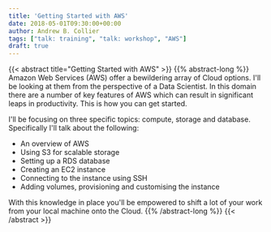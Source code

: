 ```yaml
---
title: 'Getting Started with AWS'
date: 2018-05-01T09:30:00+00:00
author: Andrew B. Collier
tags: ["talk: training", "talk: workshop", "AWS"]
draft: true
---
```


{{< abstract title="Getting Started with AWS" >}}
	{{% abstract-long %}}
Amazon Web Services (AWS) offer a bewildering array of Cloud options. I'll be looking at them from the perspective of a Data Scientist. In this domain there are a number of key features of AWS which can result in significant leaps in productivity. This is how you can get started.

I'll be focusing on three specific topics: compute, storage and database. Specifically I'll talk about the following:

- An overview of AWS
- Using S3 for scalable storage
- Setting up a RDS database
- Creating an EC2 instance
- Connecting to the instance using SSH
- Adding volumes, provisioning and customising the instance

With this knowledge in place you'll be empowered to shift a lot of your work from your local machine onto the Cloud.
	{{% /abstract-long %}}
{{< /abstract >}}